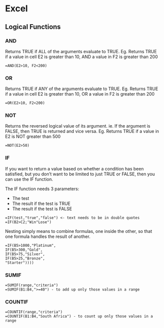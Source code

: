 # Excel


## Logical Functions

### AND
Returns TRUE if ALL of the arguments evaluate to TRUE. Eg. Returns TRUE if a value in cell E2 is greater than 10, AND a value in F2 is greater than 200

```
=AND(E2>10, F2<200)
```

### OR
Returns TRUE if ANY of the arguments evaluate to TRUE. Eg. Returns TRUE if a value in cell E2 is greater than 10, OR a value in F2 is greater than 200

```
=OR(E2>10, F2<200)
```

### NOT
Returns the reversed logical value of its argument. ie. If the argument is FALSE, then TRUE is returned and vice versa. Eg. Returns TRUE if a value in E2 is NOT greater than 500

```
=NOT(E2>50)
```

### IF
If you want to return a value based on whether a condition has been satisfied, but you don’t want to be limited to just TRUE or FALSE, then you can use the IF function.

The IF function needs 3 parameters:

- The test
- The result if the test is TRUE
- The result if the test is FALSE

```
=IF(test,"true","false") <- text needs to be in double quotes
=IF(B2>C2;"Win"Lose")
```

Nesting simply means to combine formulas, one inside the other, so that one formula handles the result of another.

```
=IF(B5>1000,"Platinum",
IF(B5>300,"Gold",
IF(B5>75,"Silver",
IF(B5>25,"Bronze",
"Starter"))))
```

### SUMIF
```
=SUMIF(range,"criteria")
=SUMIF(B1:B4,">=40") - to add up only those values in a range
```

### COUNTIF
```
=COUNTIF(range,"criteria")
=COUNTIF(B1:B4,"South Africa") - to count up only those values in a range
```
